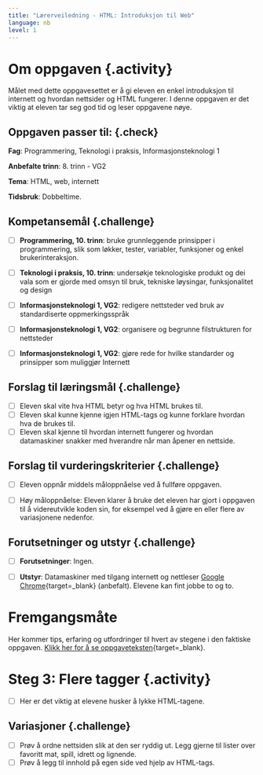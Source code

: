 ```yaml
---
title: "Lærerveiledning - HTML: Introduksjon til Web"
language: nb
level: 1
---
```


# Om oppgaven {.activity}
Målet med dette oppgavesettet er å gi eleven en enkel introduksjon til internett og hvordan nettsider og HTML fungerer. I denne oppgaven er det viktig at eleven tar seg god tid og leser oppgavene nøye.


## Oppgaven passer til: {.check}
 __Fag__: Programmering, Teknologi i praksis, Informasjonsteknologi 1

__Anbefalte trinn__: 8. trinn - VG2

__Tema__: HTML, web, internett

__Tidsbruk__: Dobbeltime.


## Kompetansemål {.challenge}

- [ ] __Programmering, 10. trinn__: bruke grunnleggende prinsipper i programmering, slik som løkker, tester, variabler, funksjoner og enkel brukerinteraksjon.

- [ ] __Teknologi i praksis, 10. trinn__: undersøkje teknologiske produkt og dei vala som er gjorde med omsyn til bruk, tekniske løysingar, funksjonalitet og design

- [ ] __Informasjonsteknologi 1, VG2__: redigere nettsteder ved bruk av standardiserte oppmerkingsspråk

- [ ] __Informasjonsteknologi 1, VG2__: organisere og begrunne filstrukturen for nettsteder

- [ ] __Informasjonsteknologi 1, VG2__: gjøre rede for hvilke standarder og prinsipper som muliggjør Internett


## Forslag til læringsmål {.challenge}
- [ ] Eleven skal vite hva HTML betyr og hva HTML brukes til.
- [ ] Eleven skal kunne kjenne igjen HTML-tags og kunne forklare hvordan hva de brukes til.
- [ ] Eleven skal kjenne til hvordan internett fungerer og hvordan datamaskiner snakker med hverandre når man åpener en nettside.

## Forslag til vurderingskriterier {.challenge}

- [ ] Eleven oppnår middels måloppnåelse ved å fullføre oppgaven.

- [ ] Høy måloppnåelse: Eleven klarer å bruke det eleven har gjort i oppgaven til å videreutvikle koden sin, for eksempel ved å gjøre en eller flere av variasjonene nedenfor.


## Forutsetninger og utstyr {.challenge}
- [ ] __Forutsetninger__: Ingen.    

- [ ] __Utstyr__: Datamaskiner med tilgang internett og nettleser [Google Chrome](https://www.google.com/chrome/browser/desktop/index.html){target=_blank} (anbefalt). Elevene kan fint jobbe to og to.


# Fremgangsmåte
Her kommer tips, erfaring og utfordringer til hvert av stegene i den faktiske oppgaven. [Klikk her for å se oppgaveteksten](introduksjon_til_web.html){target=_blank}.

# Steg 3: Flere tagger {.activity}
- [ ] Her er det viktig at elevene husker å lykke HTML-tagene.

## Variasjoner {.challenge}
- [ ] Prøv å ordne nettsiden slik at den ser ryddig ut. Legg gjerne til lister over favoritt mat, spill, idrett og lignende.
- [ ] Prøv å legg til innhold på egen side ved hjelp av HTML-tags.
